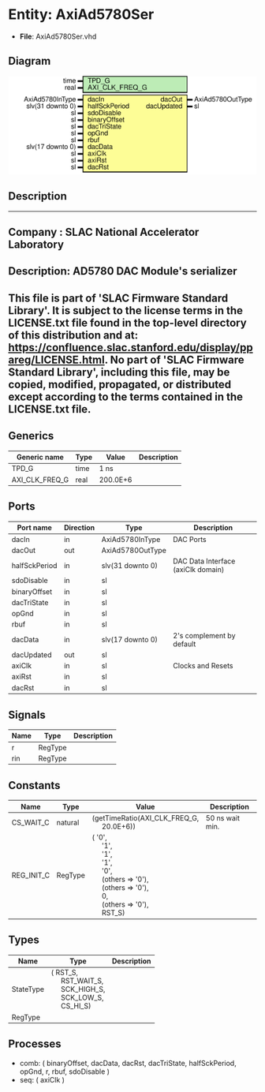 # Entity: AxiAd5780Ser

- **File**: AxiAd5780Ser.vhd
## Diagram

![Diagram](AxiAd5780Ser.svg "Diagram")
## Description

-----------------------------------------------------------------------------
 Company    : SLAC National Accelerator Laboratory
-----------------------------------------------------------------------------
 Description: AD5780 DAC Module's serializer
-----------------------------------------------------------------------------
 This file is part of 'SLAC Firmware Standard Library'.
 It is subject to the license terms in the LICENSE.txt file found in the
 top-level directory of this distribution and at:
    https://confluence.slac.stanford.edu/display/ppareg/LICENSE.html.
 No part of 'SLAC Firmware Standard Library', including this file,
 may be copied, modified, propagated, or distributed except according to
 the terms contained in the LICENSE.txt file.
-----------------------------------------------------------------------------
## Generics

| Generic name   | Type | Value    | Description |
| -------------- | ---- | -------- | ----------- |
| TPD_G          | time | 1 ns     |             |
| AXI_CLK_FREQ_G | real | 200.0E+6 |             |
## Ports

| Port name     | Direction | Type             | Description                        |
| ------------- | --------- | ---------------- | ---------------------------------- |
| dacIn         | in        | AxiAd5780InType  | DAC Ports                          |
| dacOut        | out       | AxiAd5780OutType |                                    |
| halfSckPeriod | in        | slv(31 downto 0) | DAC Data Interface (axiClk domain) |
| sdoDisable    | in        | sl               |                                    |
| binaryOffset  | in        | sl               |                                    |
| dacTriState   | in        | sl               |                                    |
| opGnd         | in        | sl               |                                    |
| rbuf          | in        | sl               |                                    |
| dacData       | in        | slv(17 downto 0) |  2's complement by default         |
| dacUpdated    | out       | sl               |                                    |
| axiClk        | in        | sl               | Clocks and Resets                  |
| axiRst        | in        | sl               |                                    |
| dacRst        | in        | sl               |                                    |
## Signals

| Name | Type    | Description |
| ---- | ------- | ----------- |
| r    | RegType |             |
| rin  | RegType |             |
## Constants

| Name       | Type    | Value                                                                                                                                                                                                                                                                                                                                                                                                                                                                                    | Description      |
| ---------- | ------- | ---------------------------------------------------------------------------------------------------------------------------------------------------------------------------------------------------------------------------------------------------------------------------------------------------------------------------------------------------------------------------------------------------------------------------------------------------------------------------------------- | ---------------- |
| CS_WAIT_C  | natural |  (getTimeRatio(AXI_CLK_FREQ_G,<br><span style="padding-left:20px"> 20.0E+6))                                                                                                                                                                                                                                                                                                                                                                                                             |  50 ns wait min. |
| REG_INIT_C | RegType |  (       '0',<br><span style="padding-left:20px">       '1',<br><span style="padding-left:20px">       '1',<br><span style="padding-left:20px">       '1',<br><span style="padding-left:20px">       '0',<br><span style="padding-left:20px">       (others => '0'),<br><span style="padding-left:20px">       (others => '0'),<br><span style="padding-left:20px">       0,<br><span style="padding-left:20px">       (others => '0'),<br><span style="padding-left:20px">       RST_S) |                  |
## Types

| Name      | Type                                                                                                                                                                                                  | Description |
| --------- | ----------------------------------------------------------------------------------------------------------------------------------------------------------------------------------------------------- | ----------- |
| StateType | ( RST_S,<br><span style="padding-left:20px"> RST_WAIT_S,<br><span style="padding-left:20px"> SCK_HIGH_S,<br><span style="padding-left:20px"> SCK_LOW_S,<br><span style="padding-left:20px"> CS_HI_S)  |             |
| RegType   |                                                                                                                                                                                                       |             |
## Processes
- comb: ( binaryOffset, dacData, dacRst, dacTriState, halfSckPeriod, opGnd, r, rbuf,
                   sdoDisable )
- seq: ( axiClk )
